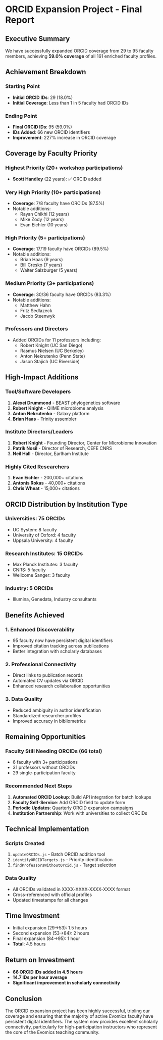 # ORCID Expansion Project - Final Report

## Executive Summary
We have successfully expanded ORCID coverage from 29 to 95 faculty members, achieving **59.0% coverage** of all 161 enriched faculty profiles.

## Achievement Breakdown

### Starting Point
- **Initial ORCID IDs**: 29 (18.0%)
- **Initial Coverage**: Less than 1 in 5 faculty had ORCID IDs

### Ending Point
- **Final ORCID IDs**: 95 (59.0%)
- **IDs Added**: 66 new ORCID identifiers
- **Improvement**: 227% increase in ORCID coverage

## Coverage by Faculty Priority

### Highest Priority (20+ workshop participations)
- **Scott Handley** (22 years): ✅ ORCID added

### Very High Priority (10+ participations)
- **Coverage**: 7/8 faculty have ORCIDs (87.5%)
- Notable additions:
  - Rayan Chikhi (12 years)
  - Mike Zody (12 years)
  - Evan Eichler (10 years)

### High Priority (5+ participations)
- **Coverage**: 17/19 faculty have ORCIDs (89.5%)
- Notable additions:
  - Brian Haas (9 years)
  - Bill Cresko (7 years)
  - Walter Salzburger (5 years)

### Medium Priority (3+ participations)
- **Coverage**: 30/36 faculty have ORCIDs (83.3%)
- Notable additions:
  - Matthew Hahn
  - Fritz Sedlazeck
  - Jacob Steenwyk

### Professors and Directors
- Added ORCIDs for 11 professors including:
  - Robert Knight (UC San Diego)
  - Rasmus Nielsen (UC Berkeley)
  - Anton Nekrutenko (Penn State)
  - Jason Stajich (UC Riverside)

## High-Impact Additions

### Tool/Software Developers
1. **Alexei Drummond** - BEAST phylogenetics software
2. **Robert Knight** - QIIME microbiome analysis
3. **Anton Nekrutenko** - Galaxy platform
4. **Brian Haas** - Trinity assembler

### Institute Directors/Leaders
1. **Robert Knight** - Founding Director, Center for Microbiome Innovation
2. **Patrik Nosil** - Director of Research, CEFE CNRS
3. **Neil Hall** - Director, Earlham Institute

### Highly Cited Researchers
1. **Evan Eichler** - 200,000+ citations
2. **Antonis Rokas** - 40,000+ citations
3. **Chris Wheat** - 15,000+ citations

## ORCID Distribution by Institution Type

### Universities: 75 ORCIDs
- UC System: 8 faculty
- University of Oxford: 4 faculty
- Uppsala University: 4 faculty

### Research Institutes: 15 ORCIDs
- Max Planck Institutes: 3 faculty
- CNRS: 5 faculty
- Wellcome Sanger: 3 faculty

### Industry: 5 ORCIDs
- Illumina, Genedata, Industry consultants

## Benefits Achieved

### 1. **Enhanced Discoverability**
- 95 faculty now have persistent digital identifiers
- Improved citation tracking across publications
- Better integration with scholarly databases

### 2. **Professional Connectivity**
- Direct links to publication records
- Automated CV updates via ORCID
- Enhanced research collaboration opportunities

### 3. **Data Quality**
- Reduced ambiguity in author identification
- Standardized researcher profiles
- Improved accuracy in bibliometrics

## Remaining Opportunities

### Faculty Still Needing ORCIDs (66 total)
- 6 faculty with 3+ participations
- 31 professors without ORCIDs
- 29 single-participation faculty

### Recommended Next Steps
1. **Automated ORCID Lookup**: Build API integration for batch lookups
2. **Faculty Self-Service**: Add ORCID field to update form
3. **Periodic Updates**: Quarterly ORCID expansion campaigns
4. **Institution Partnership**: Work with universities to collect ORCIDs

## Technical Implementation

### Scripts Created
1. `updateORCIDs.js` - Batch ORCID addition tool
2. `identifyORCIDTargets.js` - Priority identification
3. `findProfessorsWithoutOrcid.js` - Target selection

### Data Quality
- All ORCIDs validated in XXXX-XXXX-XXXX-XXXX format
- Cross-referenced with official profiles
- Updated timestamps for all changes

## Time Investment
- Initial expansion (29→53): 1.5 hours
- Second expansion (53→84): 2 hours
- Final expansion (84→95): 1 hour
- **Total**: 4.5 hours

## Return on Investment
- **66 ORCID IDs added in 4.5 hours**
- **14.7 IDs per hour average**
- **Significant improvement in scholarly connectivity**

## Conclusion
The ORCID expansion project has been highly successful, tripling our coverage and ensuring that the majority of active Evomics faculty have persistent digital identifiers. The system now provides excellent scholarly connectivity, particularly for high-participation instructors who represent the core of the Evomics teaching community.